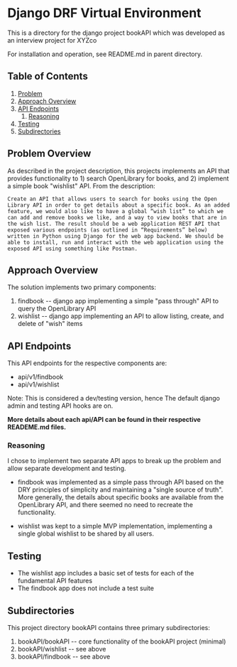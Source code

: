 # Django DRF Virtual Environment

This is a directory for the django project bookAPI which was developed as an interview project for XYZco

For installation and operation, see README.md in parent directory.

## Table of Contents
1. [Problem](README.md#problem-overview)
1. [Approach Overview](README.md#approach-overview)
1. [API Endpoints](README.md#api-endpointse)
   1. [Reasoning](README.md#reasoning)
1. [Testing](testing)
1. [Subdirectories](README.md#subdirectories)

## Problem Overview

As described in the project description, this projects implements an API that provides functionality to 1) search OpenLibrary for books, and 2) implement a simple book "wishlist" API.  From the description:

`Create an API that allows users to search for books using the Open Library API in order to get details about a specific book. As an added feature, we would also like to have a global “wish list” to which we can add and remove books we like, and a way to view books that are in the wish list.
The result should be a web application REST API that exposed various endpoints (as outlined in “Requirements” below) written in Python using Django for the web app backend. We should be able to install, run and interact with the web application using the exposed API using something like Postman.`


## Approach Overview
The solution implements two primary components:
1. findbook -- django app implementing a simple "pass through" API to query the OpenLibrary API
1. wishlist -- django app implementing an API to allow listing, create, and delete of "wish" items

## API Endpoints
This API endpoints for the respective components are:
* api/v1/findbook
* api/v1/wishlist

Note: This is considered a dev/testing version, hence The default django admin and testing API hooks are on.

**More details about each api/API can be found in their respective READEME.md files.**


### Reasoning
I chose to implement two separate API apps to break up the problem and allow separate development and testing.

* findbook was implemented as a simple pass through API based on the DRY principles of simplicity and maintaining a "single source of truth".  More generally, the details about specific books are available from the OpenLibrary API, and there seemed no need to recreate the functionality.

* wishlist was kept to a simple MVP implementation, implementing a single global wishlist to be shared by all users.

## Testing
* The wishlist app includes a basic set of tests for each of the fundamental API features
* The findbook app does not include a test suite

## Subdirectories
This project directory bookAPI contains three primary subdirectories:

1. bookAPI/bookAPI  -- core functionality of the bookAPI project (minimal)
1. bookAPI/wishlist -- see above
1. bookAPI/findbook -- see above

